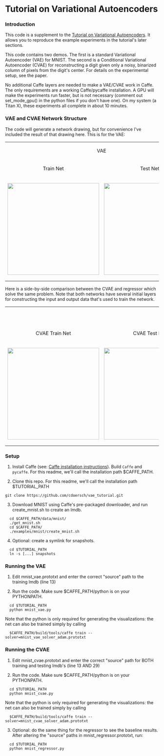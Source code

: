 # Tutorial on Variational Autoencoders
### Introduction

This code is a supplement to the [Tutorial on Variational Autoencoders](http://arxiv.org/abs/1606.05908).  It allows you to reproduce the example experiments in the tutorial's later sections.

This code contains two demos.  The first is a standard Variational Autoencoder (VAE) for MNIST.  The second is a Conditional Variational Autoencoder (CVAE) for reconstructing a digit given only a noisy, binarized column of pixels from the digit's center.  For details on the experimental setup, see the paper.

No additional Caffe layers are needed to make a VAE/CVAE work in Caffe.  The only requirements are a working Caffe/pycaffe installation.  A GPU will make the experiments run faster, but is not necessary (comment out set_mode_gpu() in the python files if you don't have one).  On my system (a Titan X), these experiments all complete in about 10 minutes.

### VAE and CVAE Network Structure
  The code will generate a network drawing, but for convenience I've included the result of that drawing here.  This is for the VAE:

<table>
  <tr>
    <td colspan=2 ><p align="center">VAE</p></td>
  </tr>
  <tr>
    <td><p align="center">Train Net</p></td>
    <td><p align="center">Test Net</p></td>
  </tr>
  <tr>
    <td><p align="center"><a href="https://raw.githubusercontent.com/cdoersch/vae_tutorial/master/net_drawings/vae_train_net.png"><img style="height:300px" src="https://raw.githubusercontent.com/cdoersch/vae_tutorial/master/net_drawings/vae_train_net.png" height=300 /></a></p></td>
    <td><p align="center"><a href="https://raw.githubusercontent.com/cdoersch/vae_tutorial/master/net_drawings/vae_test_net.png"><img style="height:300px" src="https://raw.githubusercontent.com/cdoersch/vae_tutorial/master/net_drawings/vae_test_net.png" height=300 /></a></p></td>
  </tr>
</table>

Here is a side-by-side comparison between the CVAE and regressor which solve the same problem.  Note that both networks have several initial layers for constructing the input and output data that's used to train the network.

<table>
  <tr>
    <td colspan=4 ><p align="center">CVAE and Regressor</p></td>
  </tr>
  <tr>
    <td><p align="center">CVAE Train Net</p></td>
    <td><p align="center">CVAE Test Net</p></td>
    <td><p align="center">Regressor Train Net</p></td>
    <td><p align="center">Regressor Test Net</p></td>
  </tr>
  <tr>
    <td style="text-align:center"><p align="center"><a href="https://raw.githubusercontent.com/cdoersch/vae_tutorial/master/net_drawings/cvae_train_net.png"><img style="height:300px" src="https://raw.githubusercontent.com/cdoersch/vae_tutorial/master/net_drawings/cvae_train_net.png" height=300 /></a></p></td>
    <td style="text-align:center"><p align="center"><a href="https://raw.githubusercontent.com/cdoersch/vae_tutorial/master/net_drawings/cvae_test_net.png"><img style="height:300px" src="https://raw.githubusercontent.com/cdoersch/vae_tutorial/master/net_drawings/cvae_test_net.png" height=300 /></a></p></td>
    <td style="text-align:center"><p align="center"><a href="https://raw.githubusercontent.com/cdoersch/vae_tutorial/master/net_drawings/regressor_train_net.png"><img style="height:300px" src="https://raw.githubusercontent.com/cdoersch/vae_tutorial/master/net_drawings/regressor_train_net.png" height=300 /></a></p></td>
    <td style="text-align:center"><p align="center"><a href="https://raw.githubusercontent.com/cdoersch/vae_tutorial/master/net_drawings/regressor_test_net.png"><img style="height:300px" src="https://raw.githubusercontent.com/cdoersch/vae_tutorial/master/net_drawings/regressor_test_net.png" height=300 /></a></p></td>
  </tr>
</table>

### Setup
  1. Install Caffe (see: [Caffe installation instructions](http://caffe.berkeleyvision.org/installation.html)).  Build `Caffe` and `pycaffe`.  For this readme, we'll call the installation path $CAFFE_PATH.

  2. Clone this repo.  For this readme, we'll call the installation path $TUTORIAL_PATH
  ```Shell
  git clone https://github.com/cdoersch/vae_tutorial.git
  ```

  3. Download MNIST using Caffe's pre-packaged downloader, and run create_mnist.sh to create an lmdb.
  ```Shell
    cd $CAFFE_PATH/data/mnist/
    ./get_mnist.sh
    cd $CAFFE_PATH/
    ./examples/mnist/create_mnist.sh
  ```

  4. Optional: create a symlink for snapshots.  
  ```Shell
    cd $TUTORIAL_PATH
    ln -s [...] snapshots
  ```

### Running the VAE
  1. Edit mnist_vae.prototxt and enter the correct "source" path to the training lmdb (line 13)

  2. Run the code.  Make sure $CAFFE_PATH/python is on your PYTHONPATH.

  ```Shell
    cd $TUTORIAL_PATH
    python mnist_vae.py
  ```

  Note that the python is only required for generating the visualizations: the net can also be trained simply by calling
  ```Shell
    $CAFFE_PATH/build/tools/caffe train --solver=mnist_vae_solver_adam.prototxt
  ```

### Running the CVAE
  1. Edit mnist_cvae.prototxt and enter the correct "source" path for BOTH training and testing lmdb's (line 13 AND 29)

  2. Run the code.  Make sure $CAFFE_PATH/python is on your PYTHONPATH.

  ```Shell
    cd $TUTORIAL_PATH
    python mnist_cvae.py
  ```

  Note that the python is only required for generating the visualizations: the net can also be trained simply by calling
  ```Shell
    $CAFFE_PATH/build/tools/caffe train --solver=mnist_cvae_solver_adam.prototxt
  ```

  3. Optional: do the same thing for the regressor to see the baseline results.  After altering the "source" paths in mnist_regressor.prototxt, run:
  ```Shell
    cd $TUTORIAL_PATH
    python mnist_regressor.py
  ```
